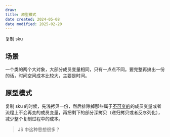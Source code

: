 ```yaml
---
draw:
title: 原型模式
date created: 2024-05-08
date modified: 2025-02-20
---
```


复制 sku

<!-- more -->

## 场景

一个类的两个大对象，大部分成员变量相同，只有一点点不同。要完整再搞出一份的话，时间空间成本比较大，主要是时间。

## 原型模式

复制 sku 的时候，先浅拷贝一份，然后排除掉那些属于[不可变的](不可变的.md)的成员变量或者流程上不会再变的成员变量，再把剩下的部分深拷贝（递归拷贝或者反序列化），减少整个复制过程中的成本。

> JS 中这种思想很多？
